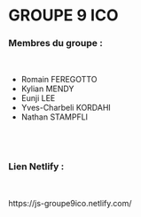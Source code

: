 <h1> GROUPE 9 ICO </h1>

<h3>Membres du groupe :</h3>

<br>

<ul>
  <li>Romain FEREGOTTO</li>
  <li>Kylian MENDY</li>
  <li>Eunji LEE</li>
  <li>Yves-Charbeli KORDAHI</li>
  <li>Nathan STAMPFLI</li>
</ul>
<br>
<br>

<h3>Lien Netlify :</h3>

<br>

<p>https://js-groupe9ico.netlify.com/</p>
